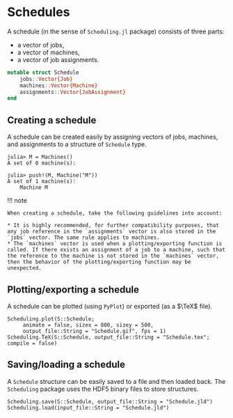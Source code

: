 # Schedules

A schedule (in the sense of `Scheduling.jl` package) consists of three parts:

* a vector of jobs,
* a vector of machines,
* a vector of job assignments.

```julia
mutable struct Schedule
    jobs::Vector{Job}
    machines::Vector{Machine}
    assignments::Vector{JobAssignment}
end
```

## Creating a schedule

A schedule can be created easily by assigning vectors of jobs, machines, and assignments to a structure of `Schedule` type.

```julia-repl
julia> M = Machines()
A set of 0 machine(s):

julia> push!(M, Machine("M"))
A set of 1 machine(s):
    Machine M

```

!!! note

    When creating a schedule, take the following guidelines into account:

    * It is highly recommended, for further compatibility purposes, that any job reference in the `assignments` vector is also stored in the `jobs` vector. The same rule applies to machines.
    * The `machines` vector is used when a plotting/exporting function is called. If there exists an assignment of a job to a machine, such that the reference to the machine is not stored in the `machines` vector, then the behavior of the plotting/exporting function may be unexpected.

## Plotting/exporting a schedule

A schedule can be plotted (using `PyPlot`) or exported (as a $\TeX$ file).

```@docs
Scheduling.plot(S::Schedule;
     animate = false, sizex = 800, sizey = 500,
     output_file::String = "Schedule.gif", fps = 1)
Scheduling.TeX(S::Schedule, output_file::String = "Schedule.tex"; compile = false)
```

## Saving/loading a schedule

A `Schedule` structure can be easily saved to a file and then loaded back. The `Scheduling` package uses the HDF5 binary files to store structures.

```@docs
Scheduling.save(S::Schedule, output_file::String = "Schedule.jld")
Scheduling.load(input_file::String = "Schedule.jld")
```
